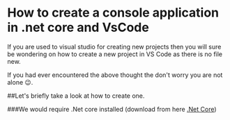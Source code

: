# How to create a console application in .net core and  VsCode 


If you are used to visual studio for creating new projects then you will sure be wondering on how to create a new project in VS Code as there is no file new.

If you had ever encountered the above thought the don't worry you are not alone :wink:.

##Let's briefly take a look at how to create one.

###We would require .Net core installed (download from here [.Net Core](http://www.microsoft.com/net/download/core))



